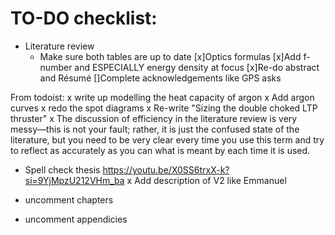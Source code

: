 # TO-DO checklist:
- Literature review
    - Make sure both tables are up to date
[x]Optics formulas
[x]Add f-number and ESPECIALLY energy density at focus
[x]Re-do abstract and Résumé
[]Complete acknowledgements like GPS asks

From todoist:
x write up modelling the heat capacity of argon
    x Add argon curves
x redo the spot diagrams
x Re-write "Sizing the double choked LTP thruster"
x The discussion of efficiency in the literature review is very messy—this is not your fault; rather, it is just the confused state of the literature, but you need to be very clear every time you use this term and try to reflect as accurately as you can what is meant by each time it is used.
- Spell check thesis https://youtu.be/X0SS6trxX-k?si=9YjMpzU212VHm_ba
x Add description of V2 like Emmanuel


- uncomment chapters
- uncomment appendicies

